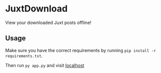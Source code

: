 # JuxtDownload

 View your downloaded Juxt posts offline!

## Usage

Make sure you have the correct requirements by running `pip install -r requirements.txt`.

Then run `py app.py` and visit [localhost](http://localhost)
